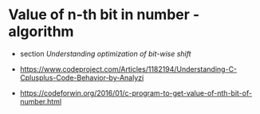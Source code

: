 # Value of n-th bit in number - algorithm

- section _Understanding optimization of bit-wise shift_

- https://www.codeproject.com/Articles/1182194/Understanding-C-Cplusplus-Code-Behavior-by-Analyzi
- https://codeforwin.org/2016/01/c-program-to-get-value-of-nth-bit-of-number.html

